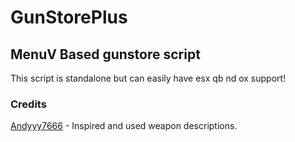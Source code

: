 # GunStorePlus
## MenuV Based gunstore script
This script is standalone but can easily have esx qb nd ox support!




### Credits
[Andyyy7666](https://github.com/Andyyy7666/AmmuNationStore/tree/main) - Inspired and used weapon descriptions.
